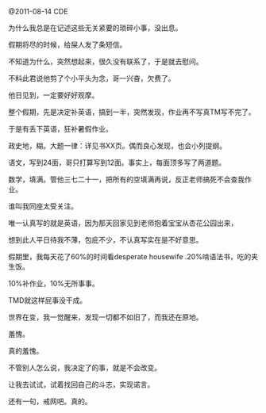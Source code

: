 @2011-08-14
CDE

为什么我总是在记述这些无关紧要的琐碎小事，没出息。

假期将尽的时候，给屎人发了条短信。

不知道为什么，突然想起来，很久没有联系了，于是就去慰问。

不料此君说他剪了个小平头为念，哥一兴奋，欠费了。

他日见到，一定要好好观摩。

整个假期，先是决定补英语，搞到一半，突然发现，作业再不写真TM写不完了。

于是有丢下英语，狂补暑假作业。

政史地，糊。大题一律：详见书XX页。偶而良心发现，也会小列提纲。

语文，写到24面，哥只打算写到12面。事实上，每面顶多写了两道题。

数学，填满。管他三七二十一，把所有的空填满再说，反正老师搞死不会查我作业。

谁叫我同座太受关注。

唯一认真写的就是英语，因为那天回家见到老师抱着宝宝从杏花公园出来，

想到此人平日待我不薄，包庇不少，不认真写实在是不好意思。

假期里，我每天花了60%的时间看desperate housewife .20%啃语法书，吃的夹生饭。

10%补作业，10%无所事事。

TMD就这样屁事没干成。

世界在变，我一觉醒来，发现一切都不如旧了，而我还在原地。

羞愧。

真的羞愧。

不管别人怎么说，我决定了的事，就是不会改变。

让我去试试，试着找回自己的斗志，实现诺言。

还有一句，戒网吧。真的。
